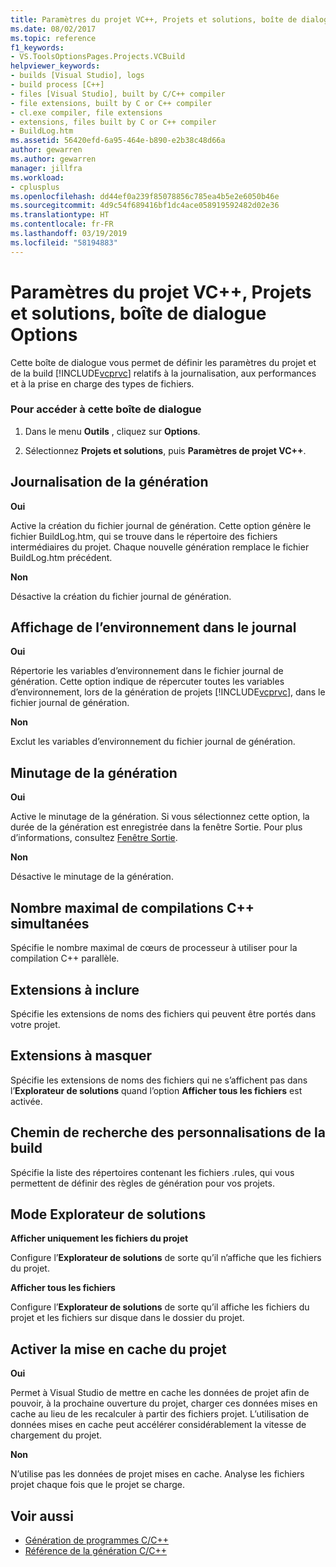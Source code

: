 ```yaml
---
title: Paramètres du projet VC++, Projets et solutions, boîte de dialogue Options
ms.date: 08/02/2017
ms.topic: reference
f1_keywords:
- VS.ToolsOptionsPages.Projects.VCBuild
helpviewer_keywords:
- builds [Visual Studio], logs
- build process [C++]
- files [Visual Studio], built by C/C++ compiler
- file extensions, built by C or C++ compiler
- cl.exe compiler, file extensions
- extensions, files built by C or C++ compiler
- BuildLog.htm
ms.assetid: 56420efd-6a95-464e-b890-e2b38c48d66a
author: gewarren
ms.author: gewarren
manager: jillfra
ms.workload:
- cplusplus
ms.openlocfilehash: dd44ef0a239f85078856c785ea4b5e2e6050b46e
ms.sourcegitcommit: 4d9c54f689416bf1dc4ace058919592482d02e36
ms.translationtype: HT
ms.contentlocale: fr-FR
ms.lasthandoff: 03/19/2019
ms.locfileid: "58194883"
---
```

# <a name="vc-project-settings-projects-and-solutions-options-dialog-box"></a>Paramètres du projet VC++, Projets et solutions, boîte de dialogue Options
Cette boîte de dialogue vous permet de définir les paramètres du projet et de la build [!INCLUDE[vcprvc](../../code-quality/includes/vcprvc_md.md)] relatifs à la journalisation, aux performances et à la prise en charge des types de fichiers.

### <a name="to-access-this-dialog-box"></a>Pour accéder à cette boîte de dialogue

1.  Dans le menu **Outils** , cliquez sur **Options**.

2.  Sélectionnez **Projets et solutions**, puis **Paramètres de projet VC++**.

## <a name="build-logging"></a>Journalisation de la génération
 **Oui**

  Active la création du fichier journal de génération. Cette option génère le fichier BuildLog.htm, qui se trouve dans le répertoire des fichiers intermédiaires du projet. Chaque nouvelle génération remplace le fichier BuildLog.htm précédent.

 **Non**

  Désactive la création du fichier journal de génération.

## <a name="show-environment-in-log"></a>Affichage de l’environnement dans le journal
 **Oui**

 Répertorie les variables d’environnement dans le fichier journal de génération. Cette option indique de répercuter toutes les variables d’environnement, lors de la génération de projets [!INCLUDE[vcprvc](../../code-quality/includes/vcprvc_md.md)], dans le fichier journal de génération.

 **Non**

 Exclut les variables d’environnement du fichier journal de génération.

## <a name="build-timing"></a>Minutage de la génération
 **Oui**

  Active le minutage de la génération. Si vous sélectionnez cette option, la durée de la génération est enregistrée dans la fenêtre Sortie. Pour plus d’informations, consultez [Fenêtre Sortie](../../ide/reference/output-window.md).

 **Non**

 Désactive le minutage de la génération.

## <a name="maximum-concurrent-c-compilations"></a>Nombre maximal de compilations C++ simultanées
  Spécifie le nombre maximal de cœurs de processeur à utiliser pour la compilation C++ parallèle.

## <a name="extensions-to-include"></a>Extensions à inclure
  Spécifie les extensions de noms des fichiers qui peuvent être portés dans votre projet.

## <a name="extensions-to-hide"></a>Extensions à masquer
  Spécifie les extensions de noms des fichiers qui ne s’affichent pas dans l’**Explorateur de solutions** quand l’option **Afficher tous les fichiers** est activée.

## <a name="build-customization-search-path"></a>Chemin de recherche des personnalisations de la build
  Spécifie la liste des répertoires contenant les fichiers .rules, qui vous permettent de définir des règles de génération pour vos projets.

## <a name="solution-explorer-mode"></a>Mode Explorateur de solutions
 **Afficher uniquement les fichiers du projet**

  Configure l’**Explorateur de solutions** de sorte qu’il n’affiche que les fichiers du projet.

 **Afficher tous les fichiers**

  Configure l’**Explorateur de solutions** de sorte qu’il affiche les fichiers du projet et les fichiers sur disque dans le dossier du projet.

## <a name="enable-project-caching"></a>Activer la mise en cache du projet
**Oui**

Permet à Visual Studio de mettre en cache les données de projet afin de pouvoir, à la prochaine ouverture du projet, charger ces données mises en cache au lieu de les recalculer à partir des fichiers projet. L’utilisation de données mises en cache peut accélérer considérablement la vitesse de chargement du projet.

**Non**

N’utilise pas les données de projet mises en cache. Analyse les fichiers projet chaque fois que le projet se charge.

## <a name="see-also"></a>Voir aussi

- [Génération de programmes C/C++](/cpp/build/projects-and-build-systems-cpp)
- [Référence de la génération C/C++](/cpp/build/reference/c-cpp-building-reference)